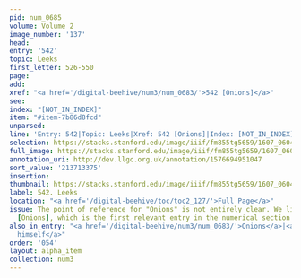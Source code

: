 ```yaml
---
pid: num_0685
volume: Volume 2
image_number: '137'
head:
entry: '542'
topic: Leeks
first_letter: 526-550
page:
add:
xref: "<a href='/digital-beehive/num3/num_0683/'>542 [Onions]</a>"
see:
index: "[NOT_IN_INDEX]"
item: "#item-7b86d8fcd"
unparsed:
line: 'Entry: 542|Topic: Leeks|Xref: 542 [Onions]|Index: [NOT_IN_INDEX]|#item-7b86d8fcd'
selection: https://stacks.stanford.edu/image/iiif/fm855tg5659/1607_0604/441,3375,2736,364/full/0/default.jpg
full_image: https://stacks.stanford.edu/image/iiif/fm855tg5659/1607_0604/full/full/0/default.jpg
annotation_uri: http://dev.llgc.org.uk/annotation/1576694951047
sort_value: '213713375'
insertion:
thumbnail: https://stacks.stanford.edu/image/iiif/fm855tg5659/1607_0604/441,3375,600,180/250,/0/default.jpg
label: 542. Leeks
location: "<a href='/digital-beehive/toc/toc2_127/'>Full Page</a>"
issue: The point of reference for "Onions" is not entirely clear. We linked to 542
  [Onions], which is the first relevant entry in the numerical section of the Alvearium.
also_in_entry: "<a href='/digital-beehive/num3/num_0683/'>Onions</a>|<a href='/digital-beehive/num3/num_0684/'>Accuse
  himself</a>"
order: '054'
layout: alpha_item
collection: num3
---
```

